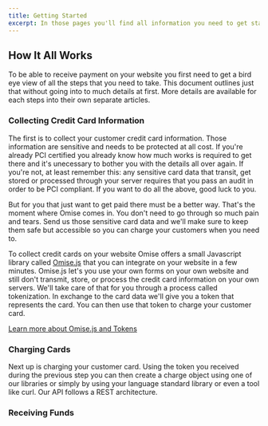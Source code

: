 ```yaml
---
title: Getting Started
excerpt: In those pages you'll find all information you need to get started and start receiving payments from your website.
---
```


## How It All Works

To be able to receive payment on your website you first need to get a bird eye view of all the steps that you need to take. This document outlines just that without going into to much details at first. More details are available for each steps into their own separate articles.

### Collecting Credit Card Information

The first is to collect your customer credit card information. Those information are sensitive and needs to be protected at all cost. If you're already PCI certified you already know how much works is required to get there and it's unecessary to bother you with the details all over again. If you're not, at least remember this: any sensitive card data that transit, get stored or processed through your server requires that you pass an audit in order to be PCI compliant. If you want to do all the above, good luck to you.

But for you that just want to get paid there must be a better way. That's the moment where Omise comes in. You don't need to go through so much pain and tears. Send us those sensitive card data and we'll make sure to keep them safe but accessible so you can charge your customers when you need to.

To collect credit cards on your website Omise offers a small Javascript library called [Omise.js](https://github.com/omise.omise.js) that you can integrate on your website in a few minutes. Omise.js let's you use your own forms on your own website and still don't transmit, store, or process the credit card information on your own servers. We'll take care of that for you through a process called tokenization. In exchange to the card data we'll give you a token that represents the card. You can then use that token to charge your customer card.

[Learn more about Omise.js and Tokens](./collecting-credit-card-information.html)

### Charging Cards

Next up is charging your customer card. Using the token you received during the previous step you can then create a charge object using one of our libraries or simply by using your language standard library or even a tool like curl. Our API follows a REST architecture.

### Receiving Funds
